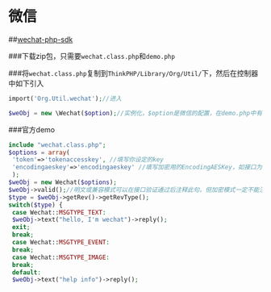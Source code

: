 # 微信

##[wechat-php-sdk](http://github.com/dodgepudding/wechat-php-sdk)

###下载zip包，只需要`wechat.class.php`和`demo.php`

###将`wechat.class.php`复制到`ThinkPHP/Library/Org/Util/`下，然后在控制器中如下引入
```php
import('Org.Util.wechat');//进入

$weObj = new \Wechat($option);//实例化，$option是微信的配置，在demo.php中有demo
```
###官方demo
```php
include "wechat.class.php";
$options = array(
 'token'=>'tokenaccesskey', //填写你设定的key
 'encodingaeskey'=>'encodingaeskey' //填写加密用的EncodingAESKey，如接口为明文模式可忽略
 );
$weObj = new Wechat($options);
$weObj->valid();//明文或兼容模式可以在接口验证通过后注释此句，但加密模式一定不能注释，否则会验证失败
$type = $weObj->getRev()->getRevType();
switch($type) {
 case Wechat::MSGTYPE_TEXT:
 $weObj->text("hello, I'm wechat")->reply();
 exit;
 break;
 case Wechat::MSGTYPE_EVENT:
 break;
 case Wechat::MSGTYPE_IMAGE:
 break;
 default:
 $weObj->text("help info")->reply();

```